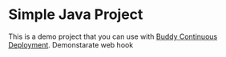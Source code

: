 # Simple Java Project
This is a demo project that you can use with [Buddy Continuous Deployment](https://buddy.works).
Demonstarate web hook
